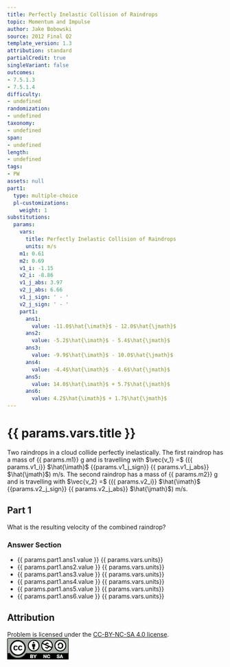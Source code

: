 ```yaml
---
title: Perfectly Inelastic Collision of Raindrops
topic: Momentum and Impulse
author: Jake Bobowski
source: 2012 Final Q2
template_version: 1.3
attribution: standard
partialCredit: true
singleVariant: false
outcomes:
- 7.5.1.3
- 7.5.1.4
difficulty:
- undefined
randomization:
- undefined
taxonomy:
- undefined
span:
- undefined
length:
- undefined
tags:
- PW
assets: null
part1:
  type: multiple-choice
  pl-customizations:
    weight: 1
substitutions:
  params:
    vars:
      title: Perfectly Inelastic Collision of Raindrops
      units: m/s
    m1: 0.61
    m2: 0.69
    v1_i: -1.15
    v2_i: -8.86
    v1_j_abs: 3.97
    v2_j_abs: 6.66
    v1_j_sign: ' - '
    v2_j_sign: ' - '
    part1:
      ans1:
        value: -11.0$\hat{\imath}$ - 12.0$\hat{\jmath}$
      ans2:
        value: -5.2$\hat{\imath}$ - 5.4$\hat{\jmath}$
      ans3:
        value: -9.9$\hat{\imath}$ - 10.0$\hat{\jmath}$
      ans4:
        value: -4.4$\hat{\imath}$ - 4.6$\hat{\jmath}$
      ans5:
        value: 14.0$\hat{\imath}$ + 5.7$\hat{\jmath}$
      ans6:
        value: 4.2$\hat{\imath}$ + 1.7$\hat{\jmath}$
---
```

# {{ params.vars.title }}
Two raindrops in a cloud collide perfectly inelastically. The first raindrop has a mass of {{ params.m1}} g and is travelling with $\vec{v_1} =$ ({{ params.v1_i}} $\hat{\imath}$ {{params.v1_j_sign}} {{ params.v1_j_abs}} $\hat{\jmath}$) m/s.
The second raindrop has a mass of {{ params.m2}} g and is travelling with $\vec{v_2} =$ ({{ params.v2_i}} $\hat{\imath}$ {{params.v2_j_sign}} {{ params.v2_j_abs}} $\hat{\jmath}$) m/s.

## Part 1

What is the resulting velocity of the combined raindrop?

### Answer Section

- {{ params.part1.ans1.value }} {{ params.vars.units}}
- {{ params.part1.ans2.value }} {{ params.vars.units}}
- {{ params.part1.ans3.value }} {{ params.vars.units}}
- {{ params.part1.ans4.value }} {{ params.vars.units}}
- {{ params.part1.ans5.value }} {{ params.vars.units}}
- {{ params.part1.ans6.value }} {{ params.vars.units}}

## Attribution

Problem is licensed under the [CC-BY-NC-SA 4.0 license](https://creativecommons.org/licenses/by-nc-sa/4.0/).<br> ![The Creative Commons 4.0 license requiring attribution-BY, non-commercial-NC, and share-alike-SA license.](https://raw.githubusercontent.com/firasm/bits/master/by-nc-sa.png)